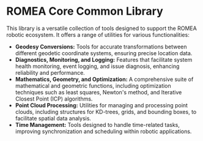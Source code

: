 # ROMEA Core Common Library

This library is a versatile collection of tools designed to support the ROMEA robotic ecosystem. It offers a range of utilities for various functionalities:

- **Geodesy Conversions:**
  Tools for accurate transformations between different geodetic coordinate systems, ensuring precise location data.
- **Diagnostics, Monitoring, and Logging:**
  Features that facilitate system health monitoring, event logging, and issue diagnosis, enhancing reliability and performance.
- **Mathematics, Geometry, and Optimization:**
  A comprehensive suite of mathematical and geometric functions, including optimization techniques such as least squares, Newton's method, and Iterative Closest Point (ICP) algorithms.
- **Point Cloud Processing:**
  Utilities for managing and processing point clouds, including structures for KD-trees, grids, and bounding boxes, to facilitate spatial data analysis.
- **Time Management:**
  Tools designed to handle time-related tasks, improving synchronization and scheduling within robotic applications.
